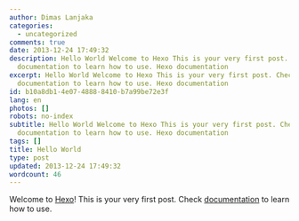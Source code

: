 ```yaml
---
author: Dimas Lanjaka
categories:
  - uncategorized
comments: true
date: 2013-12-24 17:49:32
description: Hello World Welcome to Hexo This is your very first post. Check
  documentation to learn how to use. Hexo documentation
excerpt: Hello World Welcome to Hexo This is your very first post. Check
  documentation to learn how to use. Hexo documentation
id: b10a8db1-4e07-4888-8410-b7a99be72e3f
lang: en
photos: []
robots: no-index
subtitle: Hello World Welcome to Hexo This is your very first post. Check
  documentation to learn how to use. Hexo documentation
tags: []
title: Hello World
type: post
updated: 2013-12-24 17:49:32
wordcount: 46
---
```


Welcome to [Hexo](http://zespia.tw/hexo)! This is your very first post. Check [documentation](http://zespia.tw/hexo/docs) to learn how to use.
